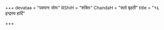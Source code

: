 +++
devataa = "पवमानः सोमः"
RShiH = "शक्तिः"
ChandaH = "सतो बृहती"
title = "१६ इन्द्रस्य हार्दि"

+++
